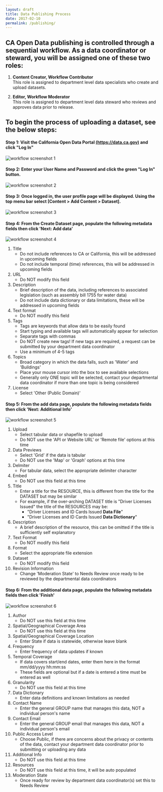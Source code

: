 ```yaml
---
layout: draft
title: Data Publishing Process
date: 2017-02-10
permalink: /publishing/
---
```


## CA Open Data publishing is controlled through a sequential workflow. As a data coordinator or steward, you will be assigned one of these two roles:

1. **Content Creator, Workflow Contributor**  
This role is assigned to department level data specialists who create and upload datasets.

2. **Editor, Workflow Moderator**  
This role is assigned to department level data steward who reviews and approves data prior to release.

## To begin the process of uploading a dataset, see the below steps:

#### **Step 1: Visit the California Open Data Portal [(https://data.ca.gov)](https://data.ca.gov) and click "Log In"**  

![workflow screenshot 1](../assets/workflow/workflow-01.png)

#### **Step 2: Enter your User Name and Password and click the green "Log In" button.**

![workflow screenshot 2](../assets/workflow/workflow-02.png)

#### **Step 3: Once logged in, the user profile page will be displayed. Using the top menu bar select [Content > Add Content > Dataset].**

![workflow screenshot 3](../assets/workflow/workflow-03.png)

#### **Step 4: From the Create Dataset page, populate the following metadata fields then click 'Next: Add data'**

![workflow screenshot 4](../assets/workflow/workflow-04.png)

1. Title
    - Do not include references to CA or California, this will be addressed in upcoming fields
    - Do not include temporal (time) references, this will be addressed in upcoming fields
1. URL
    - Do NOT modify this field
1. Description
    - Brief description of the data, including references to associated legislation (such as assembly bill 1755 for water data)
    - Do not include data dictionary or data limitations, these will be addressed in upcoming fields
1. Text format
    - Do NOT modify this field
1. Tags
    - Tags are keywords that allow data to be easily found
    - Start typing and available tags will automatically appear for selection
    - Separate tags with commas
    - Do NOT create new tags! If new tags are required, a request can be submitted by your department data coordinator
    - Use a minimum of 4-5 tags
1. Topics
    - Broad category in which the data falls, such as 'Water' and 'Buildings'
    - Place your mouse cursor into the box to see available selections
    - Generally only ONE topic will be selected, contact your departmental data coordinator if more than one topic is being considered
1. License
    - Select 'Other (Public Domain)'

#### **Step 5: From the add data page, populate the following metadata fields then click 'Next: Additional Info'**

![workflow screenshot 5](../assets/workflow/workflow-05.png)

1. Upload
    - Select tabular data or shapefile to upload
    - Do NOT use the 'API or Website URL' or 'Remote file' options at this time
2. Data Previews
    - Select 'Grid' if the data is tabular
    - Do NOT use the 'Map' or 'Graph' options at this time
3. Delmiter
    - For tabular data, select the appropriate delimiter character
4. Embed
    - Do NOT use this field at this time
5. Title
    - Enter a title for the RESOURCE, this is different from the title for the DATASET but may be similar
    - For example, if the over-arching DATASET title is "Driver Licenses Issued" the title of the RESOURCES may be:
        -  "Driver Licenses and ID Cards Issued **Data File**"
        -  "Driver Licenses and ID Cards Issued **Data Dictionary**"
6. Description
    - A brief description of the resource, this can be omitted if the title is sufficiently self explanatory
7. Text Format
    - Do NOT modify this field
8. Format
    - Select the appropriate file extension
9. Dataset
    - Do NOT modify this field
10. Revision Information
    - Change 'Moderation State' to Needs Review once ready to be reviewed by the departmental data coordinators

#### **Step 6: From the additional data page, populate the following metadata fields then click 'Finish'**

![workflow screenshot 6](../assets/workflow/workflow-06.png)

1. Author 
    - Do NOT use this field at this time
2. Spatial/Geographical Coverage Area
    - Do NOT use this field at this time
3. Spatial/Geographical Coverage Location
    - Enter State if data is statewide, otherwise leave blank
4. Frequency
    - Enter frequency of data updates if known
5. Temporal Coverage
    - If data covers start/end dates, enter them here in the format mm/dd/yyyy hh:mm:ss
    - These fields are optional but if a date is entered a time must be entered as well
6. Granularity
    - Do NOT use this field at this time
7. Data Dictionary
    - Enter data definitions and known limitations as needed
8. Contact Name
    - Enter the general GROUP name that manages this data, NOT a individual person's name
9. Contact Email
    - Enter the general GROUP email that manages this data, NOT a individual person's email
10. Public Access Level
    - Choose Public, if there are concerns about the privacy or contents of the data, contact your department data coordinator prior to submitting or uploading any data
11. Additional Info
    - Do NOT use this field at this time
12. Resources
    - Do NOT use this field at this time, it will be auto populated
13. Moderation State
    - Once ready for review by department data coordinator(s) set this to Needs Review